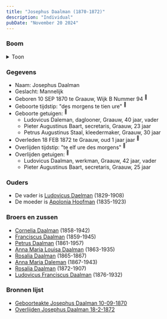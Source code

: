 ```yaml
---
title: "Josephus Daalman (1870-1872)"
description: "Individual"
pubDate: "November 20 2024"
---
```


### Boom
<details><summary>Toon</summary>

![test](https://www.plantuml.com/plantuml/svg/XP9RImCn48NVyoi6VV19s0l5RYb5MtUz85hmybgocx4DpIPB9cifql_ksAvQ4UnRc9mv-MPEpYb87zhQ25fgsqWlQoXbjPnxrrerSSPv25vQuYkqGIoqGgYqhmpkpbWtOGqrrYLwsfKee4SNrWsAFTVAI29u5m0mTbwXVrheQccHQ3YifRQZ4QHY8yG9JBTFaTXr7DsrohtfgYMub6XgQOz04jn4KPHa0CTvMlIACHk_lseqQWF3GIdBzQnq8HWSZ221XyaJn7rMNxU6mfwGbgqnCsdLhFAEg7ICmnrn3BVFzn1dKH-kl9JjYi4wcek6TsArX6ldNd_1z1cc6ETfdlu3ay7zmml3f3qsi06j9iB3HDbkXYn9_m0D1ojKIjivoz8OBlC9s_VEjbm5SyKH71izNuGr6kDMpBOHtV9EJpk5w0RuANITNE2h94t4rtEtZh1PRCEG-s6m1hw3F1mAUp_cKoOzYxucEXnB7ufy_DcJ_6n1dADL_7y_0000)
</details>

### Gegevens
- Naam: Josephus Daalman 
- Geslacht: Mannelijk
- Geboren 10 SEP 1870 te Graauw, Wijk B Nummer 94 <sup><a href="../s00389/" style="text-decoration:none" title="Geboorteakte Josephus Daalman 10-09-1870">:link:</a></sup>
- Geboorte tijdstip: "des morgens te tien ure" <sup><a href="../s00389/" style="text-decoration:none" title="Geboorteakte Josephus Daalman 10-09-1870">:link:</a></sup>
- Geboorte getuigen: <sup><a href="../s00389/" style="text-decoration:none" title="Geboorteakte Josephus Daalman 10-09-1870">:link:</a></sup>
  - Ludovicus Daleman, daglooner, Graauw, 40 jaar, vader
  - Pieter Augustinus Baart, secretaris, Graauw, 23 jaar
  - Petrus Augustinus Staal, kleedermaker, Graauw, 30 jaar
- Overleden 18 FEB 1872 te Graauw, oud 1 jaar jaar <sup><a href="../s00390/" style="text-decoration:none" title="Overlijden Josephus Daalman 18-2-1872">:link:</a></sup>
- Overlijden tijdstip: "te elf ure des morgens" <sup><a href="../s00390/" style="text-decoration:none" title="Overlijden Josephus Daalman 18-2-1872">:link:</a></sup>
- Overlijden getuigen: <sup><a href="../s00390/" style="text-decoration:none" title="Overlijden Josephus Daalman 18-2-1872">:link:</a></sup>
  - Ludovicus Daalman, werkman, Graauw, 42 jaar, vader
  - Pieter Augustinus Baart, secretaris, Graauw, 25 jaar

### Ouders
- De vader is [Ludovicus Daelman](../i00029/) (1829-1908)
- De moeder is [Apolonia Hoofman](../i00028/) (1835-1923)

### Broers en zussen
- [Cornelia Daalman](../i00226/) (1858-1942)
- [Franciscus Daalman](../i00227/) (1859-1945)
- [Petrus Daalman](../i00228/) (1861-1957)
- [Anna Maria Louisa Daalman](../i00229/) (1863-1935)
- [Rosalia Daalman](../i00230/) (1865-1867)
- [Anna Maria Daleman](../i00231/) (1867-1943)
- [Rosalia Daalman](../i00233/) (1872-1907)
- [Ludovicus Franciscus Daalman](../i00234/) (1876-1932)

### Bronnen lijst
- [Geboorteakte Josephus Daalman 10-09-1870](../s00389/)
- [Overlijden Josephus Daalman 18-2-1872](../s00390/)